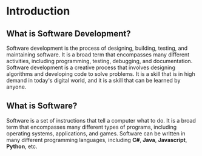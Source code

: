 # Introduction

## What is Software Development?

Software development is the process of designing, building, testing, and maintaining software. It is a broad term that encompasses many different activities, including programming, testing, debugging, and documentation. Software development is a creative process that involves designing algorithms and developing code to solve problems. It is a skill that is in high demand in today's digital world, and it is a skill that can be learned by anyone.

## What is Software?

Software is a set of instructions that tell a computer what to do. It is a broad term that encompasses many different types of programs, including operating systems, applications, and games. Software can be written in many different programming languages, including **C#**, **Java**, **Javascript**, **Python**, etc.

